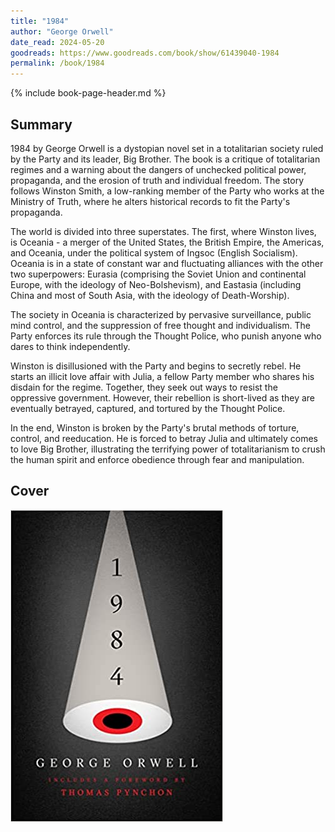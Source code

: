 ```yaml
---
title: "1984"
author: "George Orwell"
date_read: 2024-05-20
goodreads: https://www.goodreads.com/book/show/61439040-1984
permalink: /book/1984
---
```


{% include book-page-header.md %}

## Summary

1984 by George Orwell is a dystopian novel set in a totalitarian society ruled by the Party and its leader, Big Brother. The book is a critique of totalitarian regimes and a warning about the dangers of unchecked political power, propaganda, and the erosion of truth and individual freedom. The story follows Winston Smith, a low-ranking member of the Party who works at the Ministry of Truth, where he alters historical records to fit the Party's propaganda.

The world is divided into three superstates. The first, where Winston lives, is Oceania - a merger of the United States, the British Empire, the Americas, and Oceania, under the political system of Ingsoc (English Socialism). Oceania is in a state of constant war and fluctuating alliances with the other two superpowers: Eurasia (comprising the Soviet Union and continental Europe, with the ideology of Neo-Bolshevism), and Eastasia (including China and most of South Asia, with the ideology of Death-Worship).

The society in Oceania is characterized by pervasive surveillance, public mind control, and the suppression of free thought and individualism. The Party enforces its rule through the Thought Police, who punish anyone who dares to think independently.

Winston is disillusioned with the Party and begins to secretly rebel. He starts an illicit love affair with Julia, a fellow Party member who shares his disdain for the regime. Together, they seek out ways to resist the oppressive government. However, their rebellion is short-lived as they are eventually betrayed, captured, and tortured by the Thought Police.

In the end, Winston is broken by the Party's brutal methods of torture, control, and reeducation. He is forced to betray Julia and ultimately comes to love Big Brother, illustrating the terrifying power of totalitarianism to crush the human spirit and enforce obedience through fear and manipulation.

<!-- ## In the blog -->

<!-- ## Reviews -->

## Cover

![1984](/images/book-cover/1984.jpg)